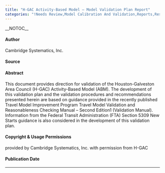 ```yaml
---
title: "H-GAC Activity-Based Model – Model Validation Plan Report"
categories: "!Needs Review,Model Calibration And Validation,Reports,Resources"
---
```


\_\_NOTOC\_\_

#### Author

Cambridge Systematics, Inc.

#### Source

#### Abstract

This document provides direction for validation of the Houston-Galveston Area Council (H-GAC) Activity-Based Model (ABM). The development of this validation plan and the validation procedures and recommendations presented herein are based on guidance provided in the recently published Travel Model Improvement Program Travel Model Validation and Reasonableness Checking Manual – Second Edition1 (Validation Manual). Information from the Federal Transit Administration (FTA) Section 5309 New Starts guidance is also considered in the development of this validation plan.

#### Copyright & Usage Permissions

provided by Cambridge Systematics, Inc. with permission from H-GAC

#### Publication Date

------------------------------------------------------------------------

